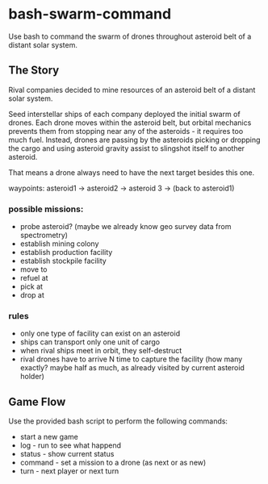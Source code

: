 # bash-swarm-command

Use bash to command the swarm of drones throughout asteroid belt of a distant solar system.


## The Story
Rival companies decided to mine resources of an asteroid belt of a distant solar system.

Seed interstellar ships of each company deployed the initial swarm of drones.
Each drone moves within the asteroid belt, but orbital mechanics prevents them
from stopping near any of the asteroids - it requires too much fuel.
Instead, drones are passing by the asteroids picking or dropping the cargo
and using asteroid gravity assist to slingshot itself to another asteroid.

That means a drone always need to have the next target besides this one.

waypoints: asteroid1 -> asteroid2 -> asteroid 3 -> (back to asteroid1)

### possible missions:
* probe asteroid? (maybe we already know geo survey data from spectrometry)
* establish mining colony
* establish production facility
* establish stockpile facility
* move to
* refuel at
* pick at
* drop at

### rules
* only one type of facility can exist on an asteroid
* ships can transport only one unit of cargo
* when rival ships meet in orbit, they self-destruct
* rival drones have to arrive N time to capture the facility (how many exactly? maybe half as much, as already visited by current asteroid holder)

## Game Flow
Use the provided bash script to perform the following commands:

* start a new game
* log - run to see what happend
* status - show current status
* command - set a mission to a drone (as next or as new)
* turn - next player or next turn

